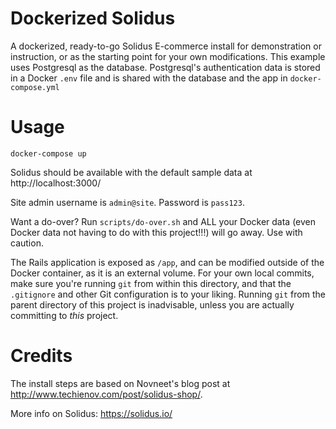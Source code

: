 # Dockerized Solidus
A dockerized, ready-to-go Solidus E-commerce install for demonstration or instruction, or as the starting point for your own modifications.  This example uses Postgresql as the database.  Postgresql's authentication data is stored in a Docker <code>.env</code> file and is shared with the database and the app in <code>docker-compose.yml</code>

# Usage
<code>docker-compose up</code>

Solidus should be available with the default sample data at http://localhost:3000/

Site admin username is <code>admin@site</code>.  Password is <code>pass123</code>.

Want a do-over?  Run <code>scripts/do-over.sh</code> and ALL your Docker data (even Docker data not having to do with this project!!!) will go away.  Use with caution.

The Rails application is exposed as <code>/app</code>, and can be modified outside of the Docker container, as it is an external volume.  For your own local commits, make sure you're running <code>git</code> from within this directory, and that the <code>.gitignore</code> and other Git configuration is to your liking.  Running <code>git</code> from the parent directory of this project is inadvisable, unless you are actually committing to <i>this</i> project.

# Credits
The install steps are based on Novneet's blog post at http://www.techienov.com/post/solidus-shop/.

More info on Solidus: https://solidus.io/
